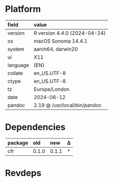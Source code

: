 # Platform

|field    |value                        |
|:--------|:----------------------------|
|version  |R version 4.4.0 (2024-04-24) |
|os       |macOS Sonoma 14.4.1          |
|system   |aarch64, darwin20            |
|ui       |X11                          |
|language |(EN)                         |
|collate  |en_US.UTF-8                  |
|ctype    |en_US.UTF-8                  |
|tz       |Europe/London                |
|date     |2024-06-12                   |
|pandoc   |2.19 @ /usr/local/bin/pandoc |

# Dependencies

|package |old   |new   |Δ  |
|:-------|:-----|:-----|:--|
|cfr     |0.1.0 |0.1.1 |*  |

# Revdeps

